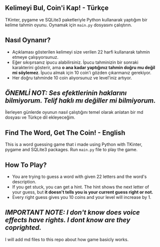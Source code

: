 
## Kelimeyi Bul, Coin'i Kap! - Türkçe 

TKinter, pygame ve SQLite3 paketleriyle Python kullanarak yaptığım bir kelime tahmin oyunu. Oynamak için `main.py` dosyasını çalıştırın.


## Nasıl Oynanır?

- Açıklaması gösterilen kelimeyi size verilen 22 harfi kullanarak tahmin etmeye çalışıyorsunuz.
- Eğer sıkışırsanız ipucu alabilirsiniz. İpucu tahminizin bir sonraki karakterini gösterir, ama **o ana kadar yaptığınız tahmin doğru mu değil mi söylemez**. İpucu almak için 10 coin'i gözden çıkarmanız gerekiyor.
- Her doğru tahminde 10 coin alıyorsunuz ve level'iniz artıyor.

## *ÖNEMLİ NOT: Ses efektlerinin haklarını bilmiyorum. Telif haklı mı değiller mi bilmiyorum.*

İlerleyen günlerde oyunun nasıl çalıştığını temel olarak anlatan bir md dosyası ve Türkçe dil ekleyeceğim.

## Find The Word, Get The Coin! - English

This is a word guessing game that i made using Python with TKinter, pygame and SQLite3 packages. Run `main.py` file to play the game.

## How To Play?

- You are trying to guess a word with given 22 letters and the word's description.
- If you get stuck, you can get a hint. The hint shows the next letter of your guess, but **it doesn't tells you is your current guess right or not.**
- Every right guess gives you 10 coins and your level will increase by 1.

## *IMPORTANT NOTE: I don't know does voice effects have rights. I dont know are they coprighted.*

I will add md files to this repo about how game basicly works.
